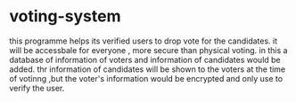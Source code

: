 # voting-system
this programme helps its verified users to drop vote for the candidates.
it will be accessbale for everyone , more secure than physical voting.
in this a database of information of voters and information of candidates would be added.
thr information of candidates will be shown to the voters at the time of votinng ,but the voter's information would be encrypted and only use to verify the user.
